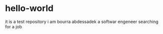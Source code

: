 # hello-world
it  is a test repository
i am bourra abdessadek  a softwar engeneer searching for a job

